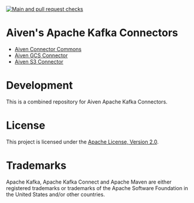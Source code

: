 [![Main and pull request checks](https://github.com/Aiven-Open/commons-for-apache-kafka-connect/actions/workflows/main_push_workflow.yml/badge.svg)](https://github.com/Aiven-Open/commons-for-apache-kafka-connect/actions/workflows/main_push_workflow.yml)

# Aiven's Apache Kafka Connectors

- [Aiven Connector Commons](./commons/README.md)
- [Aiven GCS Connector](./gcs-connector/README.md)
- [Aiven S3 Connector](./s3-connector/README.md)

# Development

This is a combined repository for Aiven Apache Kafka Connectors.

# License

This project is licensed under the [Apache License, Version 2.0](LICENSE).

# Trademarks

Apache Kafka, Apache Kafka Connect and Apache Maven are either registered trademarks or trademarks of the Apache Software Foundation in the United States and/or other countries.
